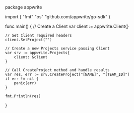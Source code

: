 package appwrite

import (
    "fmt"
    "os"
    "github.com/appwrite/go-sdk"
)

func main() {
    // Create a Client
    var client := appwrite.Client{}

    // Set Client required headers
    client.SetProject("")

    // Create a new Projects service passing Client
    var srv := appwrite.Projects{
        client: &client
    }

    // Call CreateProject method and handle results
    var res, err := srv.CreateProject("[NAME]", "[TEAM_ID]")
    if err != nil {
        panic(err)
    }

    fmt.Println(res)
}